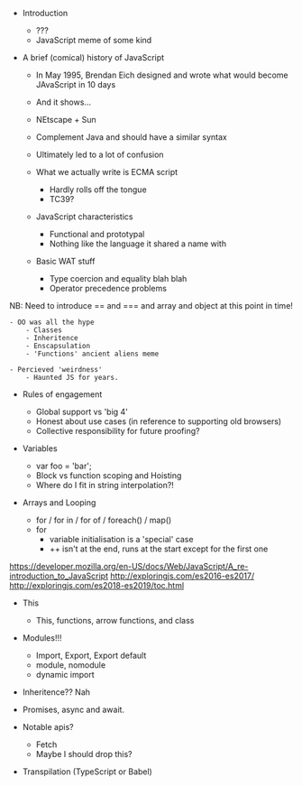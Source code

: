 
- Introduction
    - ???
    - JavaScript meme of some kind

- A brief (comical) history of JavaScript
    - In May 1995, Brendan Eich designed and wrote what would become JAvaScript in 10 days
    - And it shows...
    - NEtscape + Sun
    - Complement Java and should have a similar syntax
    - Ultimately led to a lot of confusion
    - What we actually write is ECMA script
        - Hardly rolls off the tongue
        - TC39?

    - JavaScript characteristics
        - Functional and prototypal
        - Nothing like the language it shared a name with

    - Basic WAT stuff
        - Type coercion and equality blah blah
        - Operator precedence problems

 NB: Need to introduce == and === and array and object at this point in time!

    - OO was all the hype
        - Classes
        - Inheritence
        - Enscapsulation
        - 'Functions' ancient aliens meme

    - Percieved 'weirdness'
        - Haunted JS for years.

- Rules of engagement
    - Global support vs 'big 4'
    - Honest about use cases (in reference to supporting old browsers)
    - Collective responsibility for future proofing?

- Variables
    - var foo = 'bar';
    - Block vs function scoping and Hoisting
    - Where do I fit in string interpolation?!

- Arrays and Looping
    - for / for in / for of / foreach() / map()
    - for
        - variable initialisation is a 'special' case
        - ++ isn't at the end, runs at the start except for the first one


https://developer.mozilla.org/en-US/docs/Web/JavaScript/A_re-introduction_to_JavaScript
http://exploringjs.com/es2016-es2017/
http://exploringjs.com/es2018-es2019/toc.html

- This
    - This, functions, arrow functions, and class

- Modules!!!
    - Import, Export, Export default
    - module, nomodule
    - dynamic import

- Inheritence?? Nah

- Promises, async and await.

- Notable apis?
    - Fetch
    - Maybe I should drop this?

- Transpilation (TypeScript or Babel)

